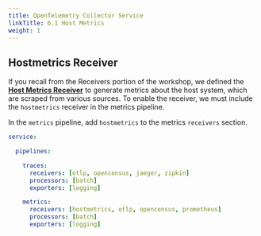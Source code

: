 ```yaml
---
title: OpenTelemetry Collector Service
linkTitle: 6.1 Host Metrics
weight: 1
---
```


## Hostmetrics Receiver

If you recall from the Receivers portion of the workshop, we defined the [**Host Metrics Receiver**](../3-receivers/#host-metrics-receiver) to generate metrics about the host system, which are scraped from various sources. To enable the receiver, we must include the `hostmetrics` receiver in the metrics pipeline.

In the `metrics` pipeline, add `hostmetrics` to the metrics `receivers` section.

```yaml {hl_lines="11"}
service:

  pipelines:

    traces:
      receivers: [otlp, opencensus, jaeger, zipkin]
      processors: [batch]
      exporters: [logging]

    metrics:
      receivers: [hostmetrics, otlp, opencensus, prometheus]
      processors: [batch]
      exporters: [logging]
```

